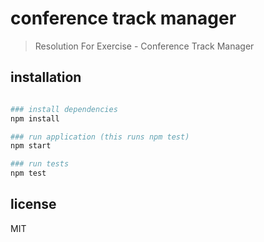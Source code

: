 # conference track manager

> Resolution For Exercise - Conference Track Manager

## installation

``` bash

### install dependencies
npm install

### run application (this runs npm test)
npm start

### run tests
npm test

```

## license

MIT

